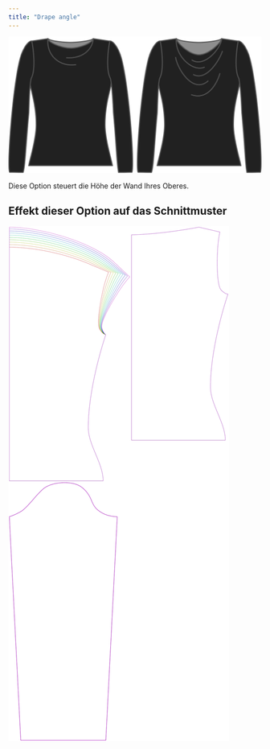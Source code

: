 ```yaml
---
title: "Drape angle"
---
```


![Die Option Drape Winkel auf Diana](./drapeangle.svg)

Diese Option steuert die Höhe der Wand Ihres Oberes.

## Effekt dieser Option auf das Schnittmuster

![Dieses Bild zeigt den Effekt dieser Option, indem es mehrere Varianten überlagert, die einen anderen Wert für diese Option haben](diana_drapeangle_sample.svg "Effekt dieser Option auf das Schnittmuster")
